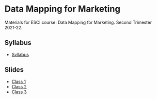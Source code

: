 # Data Mapping for Marketing
Materials for ESCI course: Data Mapping for Marketing. Second Trimester 2021-22.

## Syllabus

* [Syllabus](syllabus.pdf)

## Slides

* [Class 1](c1.html)
* [Class 2](c2.html)
* [Class 3](c3.html)
